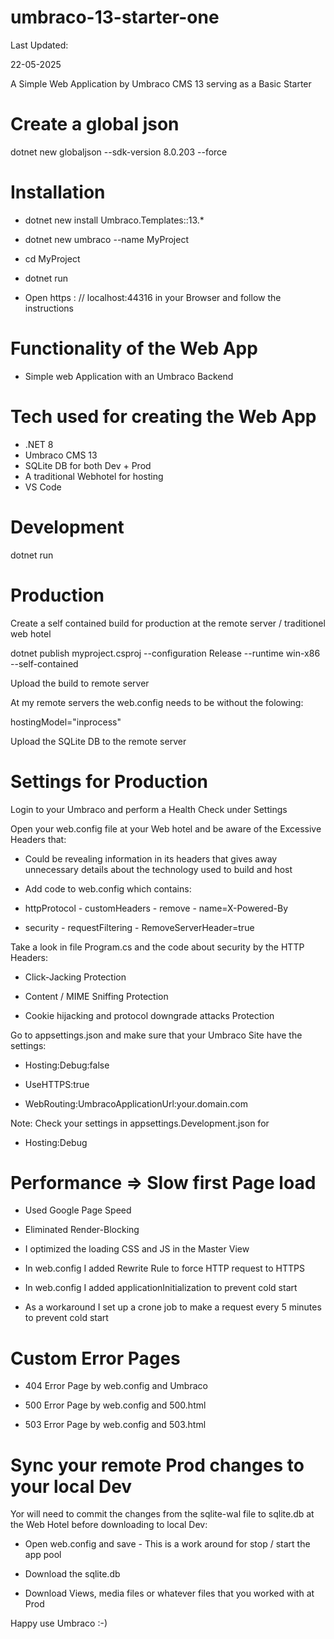 # umbraco-13-starter-one

Last Updated:

22-05-2025

A Simple Web Application by Umbraco CMS 13 serving as a Basic Starter

# Create a global json

dotnet new globaljson --sdk-version 8.0.203 --force

# Installation

- dotnet new install Umbraco.Templates::13.*

- dotnet new umbraco --name MyProject

- cd MyProject

- dotnet run

- Open https : // localhost:44316 in your Browser and follow the instructions

# Functionality of the Web App

- Simple web Application with an Umbraco Backend

# Tech used for creating the Web App

- .NET 8
- Umbraco CMS 13
- SQLite DB for both Dev + Prod
- A traditional Webhotel for hosting
- VS Code

# Development

dotnet run

# Production

Create a self contained build for production at the remote server / traditionel web hotel

dotnet publish myproject.csproj --configuration Release --runtime win-x86 --self-contained

Upload the build to remote server

At my remote servers the web.config needs to be without the folowing:

hostingModel="inprocess"

Upload the SQLite DB to the remote server

# Settings for Production

Login to your Umbraco and perform a Health Check under Settings

Open your web.config file at your Web hotel and be aware of the Excessive Headers that:

- Could be revealing information in its headers that gives away unnecessary details about the technology used to build and host

- Add code to web.config which contains:

- httpProtocol - customHeaders - remove - name=X-Powered-By

- security - requestFiltering - RemoveServerHeader=true

Take a look in file Program.cs and the code about security by the HTTP Headers:

- Click-Jacking Protection

- Content / MIME Sniffing Protection

- Cookie hijacking and protocol downgrade attacks Protection

Go to appsettings.json and make sure that your Umbraco Site have the settings:

- Hosting:Debug:false

- UseHTTPS:true

- WebRouting:UmbracoApplicationUrl:your.domain.com

Note: Check your settings in appsettings.Development.json for

- Hosting:Debug

# Performance => Slow first Page load

- Used Google Page Speed

- Eliminated Render-Blocking

- I optimized the loading CSS and JS in the Master View

- In web.config I added Rewrite Rule to force HTTP request to HTTPS

- In web.config I added applicationInitialization to prevent cold start

- As a workaround I set up a crone job to make a request every 5 minutes to prevent cold start

# Custom Error Pages

- 404 Error Page by web.config and Umbraco

- 500 Error Page by web.config and 500.html

- 503 Error Page by web.config and 503.html

# Sync your remote Prod changes to your local Dev

Yor will need to commit the changes from the sqlite-wal file to sqlite.db at the Web Hotel before downloading to local Dev:

- Open web.config and save - This is a work around for stop / start the app pool

- Download the sqlite.db

- Download Views, media files or whatever files that you worked with at Prod

Happy use Umbraco :-)

